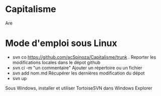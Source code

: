 # Capitalisme
Are

# Mode d'emploi sous Linux
 - svn co https://github.com/acSpinoza/Capitalisme/trunk .
Reporter les modifications locales dans le dépot github
- svn ci -m "un commentaire"
Ajouter un répertoire ou un fichier
 - svn add nom.md
Récupérer les dernières modification du dépot
- svn up

Sous Windows, installer et utiliser TortoiseSVN dans Windows Explorer
